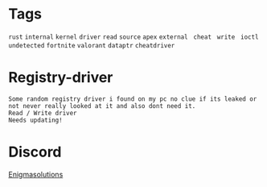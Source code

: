 
# Tags
```rust```
```internal```
```kernel```
```driver```
```read```
```source```
```apex```
```external ```
```cheat ```
```write ```
```ioctl ```
```undetected```
```fortnite```
```valorant```
```dataptr```
```cheatdriver```

# Registry-driver
```
Some random registry driver i found on my pc no clue if its leaked or not never really looked at it and also dont need it.
Read / Write driver
Needs updating!
```
# Discord 

[Enigmasolutions](https://discord.gg/V6uAKyu4KP)

